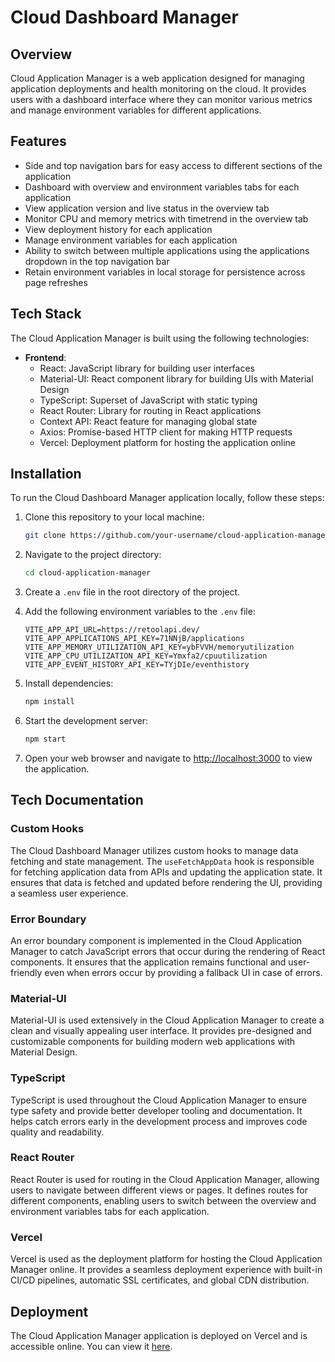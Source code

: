 # Cloud Dashboard Manager

## Overview

Cloud Application Manager is a web application designed for managing application deployments and health monitoring on the cloud. It provides users with a dashboard interface where they can monitor various metrics and manage environment variables for different applications.

## Features

- Side and top navigation bars for easy access to different sections of the application
- Dashboard with overview and environment variables tabs for each application
- View application version and live status in the overview tab
- Monitor CPU and memory metrics with timetrend in the overview tab
- View deployment history for each application
- Manage environment variables for each application
- Ability to switch between multiple applications using the applications dropdown in the top navigation bar
- Retain environment variables in local storage for persistence across page refreshes

## Tech Stack

The Cloud Application Manager is built using the following technologies:

- **Frontend**:
  - React: JavaScript library for building user interfaces
  - Material-UI: React component library for building UIs with Material Design
  - TypeScript: Superset of JavaScript with static typing
  - React Router: Library for routing in React applications
  - Context API: React feature for managing global state
  - Axios: Promise-based HTTP client for making HTTP requests
  - Vercel: Deployment platform for hosting the application online

## Installation

To run the Cloud Dashboard Manager application locally, follow these steps:

1. Clone this repository to your local machine:

   ```bash
   git clone https://github.com/your-username/cloud-application-manager.git
   ```

2. Navigate to the project directory:

   ```bash
   cd cloud-application-manager
   ```

3. Create a `.env` file in the root directory of the project.

4. Add the following environment variables to the `.env` file:

   ```plaintext
   VITE_APP_API_URL=https://retoolapi.dev/
   VITE_APP_APPLICATIONS_API_KEY=71NNjB/applications
   VITE_APP_MEMORY_UTILIZATION_API_KEY=ybFVVH/memoryutilization
   VITE_APP_CPU_UTILIZATION_API_KEY=Ymxfa2/cpuutilization
   VITE_APP_EVENT_HISTORY_API_KEY=TYjDIe/eventhistory
   ```

5. Install dependencies:

   ```bash
   npm install
   ```

6. Start the development server:

   ```bash
   npm start
   ```

7. Open your web browser and navigate to [http://localhost:3000](http://localhost:3000) to view the application.

## Tech Documentation

### Custom Hooks

The Cloud Dashboard Manager utilizes custom hooks to manage data fetching and state management. The `useFetchAppData` hook is responsible for fetching application data from APIs and updating the application state. It ensures that data is fetched and updated before rendering the UI, providing a seamless user experience.

### Error Boundary

An error boundary component is implemented in the Cloud Application Manager to catch JavaScript errors that occur during the rendering of React components. It ensures that the application remains functional and user-friendly even when errors occur by providing a fallback UI in case of errors.

### Material-UI

Material-UI is used extensively in the Cloud Application Manager to create a clean and visually appealing user interface. It provides pre-designed and customizable components for building modern web applications with Material Design.

### TypeScript

TypeScript is used throughout the Cloud Application Manager to ensure type safety and provide better developer tooling and documentation. It helps catch errors early in the development process and improves code quality and readability.

### React Router

React Router is used for routing in the Cloud Application Manager, allowing users to navigate between different views or pages. It defines routes for different components, enabling users to switch between the overview and environment variables tabs for each application.

### Vercel

Vercel is used as the deployment platform for hosting the Cloud Application Manager online. It provides a seamless deployment experience with built-in CI/CD pipelines, automatic SSL certificates, and global CDN distribution.

## Deployment

The Cloud Application Manager application is deployed on Vercel and is accessible online. You can view it [here](https://cloud-dashboard-manager.vercel.app/).
